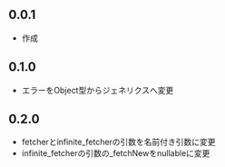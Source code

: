 ## 0.0.1
* 作成
## 0.1.0
* エラーをObject型からジェネリクスへ変更
## 0.2.0
* fetcherとinfinite_fetcherの引数を名前付き引数に変更
* infinite_fetcherの引数の_fetchNewをnullableに変更